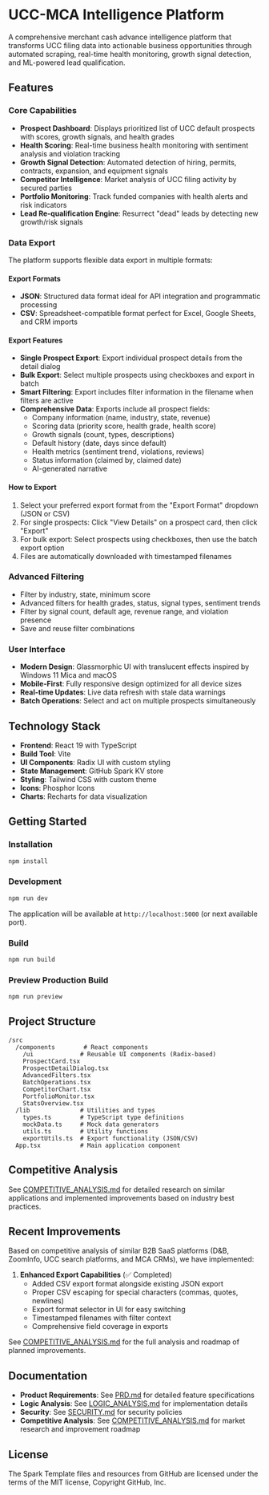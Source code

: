# UCC-MCA Intelligence Platform

A comprehensive merchant cash advance intelligence platform that transforms UCC filing data into actionable business opportunities through automated scraping, real-time health monitoring, growth signal detection, and ML-powered lead qualification.

## Features

### Core Capabilities
- **Prospect Dashboard**: Displays prioritized list of UCC default prospects with scores, growth signals, and health grades
- **Health Scoring**: Real-time business health monitoring with sentiment analysis and violation tracking
- **Growth Signal Detection**: Automated detection of hiring, permits, contracts, expansion, and equipment signals
- **Competitor Intelligence**: Market analysis of UCC filing activity by secured parties
- **Portfolio Monitoring**: Track funded companies with health alerts and risk indicators
- **Lead Re-qualification Engine**: Resurrect "dead" leads by detecting new growth/risk signals

### Data Export

The platform supports flexible data export in multiple formats:

#### Export Formats
- **JSON**: Structured data format ideal for API integration and programmatic processing
- **CSV**: Spreadsheet-compatible format perfect for Excel, Google Sheets, and CRM imports

#### Export Features
- **Single Prospect Export**: Export individual prospect details from the detail dialog
- **Bulk Export**: Select multiple prospects using checkboxes and export in batch
- **Smart Filtering**: Export includes filter information in the filename when filters are active
- **Comprehensive Data**: Exports include all prospect fields:
  - Company information (name, industry, state, revenue)
  - Scoring data (priority score, health grade, health score)
  - Growth signals (count, types, descriptions)
  - Default history (date, days since default)
  - Health metrics (sentiment trend, violations, reviews)
  - Status information (claimed by, claimed date)
  - AI-generated narrative

#### How to Export
1. Select your preferred export format from the "Export Format" dropdown (JSON or CSV)
2. For single prospects: Click "View Details" on a prospect card, then click "Export"
3. For bulk export: Select prospects using checkboxes, then use the batch export option
4. Files are automatically downloaded with timestamped filenames

### Advanced Filtering
- Filter by industry, state, minimum score
- Advanced filters for health grades, status, signal types, sentiment trends
- Filter by signal count, default age, revenue range, and violation presence
- Save and reuse filter combinations

### User Interface
- **Modern Design**: Glassmorphic UI with translucent effects inspired by Windows 11 Mica and macOS
- **Mobile-First**: Fully responsive design optimized for all device sizes
- **Real-time Updates**: Live data refresh with stale data warnings
- **Batch Operations**: Select and act on multiple prospects simultaneously

## Technology Stack

- **Frontend**: React 19 with TypeScript
- **Build Tool**: Vite
- **UI Components**: Radix UI with custom styling
- **State Management**: GitHub Spark KV store
- **Styling**: Tailwind CSS with custom theme
- **Icons**: Phosphor Icons
- **Charts**: Recharts for data visualization

## Getting Started

### Installation

```bash
npm install
```

### Development

```bash
npm run dev
```

The application will be available at `http://localhost:5000` (or next available port).

### Build

```bash
npm run build
```

### Preview Production Build

```bash
npm run preview
```

## Project Structure

```
/src
  /components        # React components
    /ui             # Reusable UI components (Radix-based)
    ProspectCard.tsx
    ProspectDetailDialog.tsx
    AdvancedFilters.tsx
    BatchOperations.tsx
    CompetitorChart.tsx
    PortfolioMonitor.tsx
    StatsOverview.tsx
  /lib              # Utilities and types
    types.ts        # TypeScript type definitions
    mockData.ts     # Mock data generators
    utils.ts        # Utility functions
    exportUtils.ts  # Export functionality (JSON/CSV)
  App.tsx           # Main application component
```

## Competitive Analysis

See [COMPETITIVE_ANALYSIS.md](./COMPETITIVE_ANALYSIS.md) for detailed research on similar applications and implemented improvements based on industry best practices.

## Recent Improvements

Based on competitive analysis of similar B2B SaaS platforms (D&B, ZoomInfo, UCC search platforms, and MCA CRMs), we have implemented:

1. **Enhanced Export Capabilities** (✅ Completed)
   - Added CSV export format alongside existing JSON export
   - Proper CSV escaping for special characters (commas, quotes, newlines)
   - Export format selector in UI for easy switching
   - Timestamped filenames with filter context
   - Comprehensive field coverage in exports

See [COMPETITIVE_ANALYSIS.md](./COMPETITIVE_ANALYSIS.md) for the full analysis and roadmap of planned improvements.

## Documentation

- **Product Requirements**: See [PRD.md](./PRD.md) for detailed feature specifications
- **Logic Analysis**: See [LOGIC_ANALYSIS.md](./LOGIC_ANALYSIS.md) for implementation details
- **Security**: See [SECURITY.md](./SECURITY.md) for security policies
- **Competitive Analysis**: See [COMPETITIVE_ANALYSIS.md](./COMPETITIVE_ANALYSIS.md) for market research and improvement roadmap

## License

The Spark Template files and resources from GitHub are licensed under the terms of the MIT license, Copyright GitHub, Inc.

